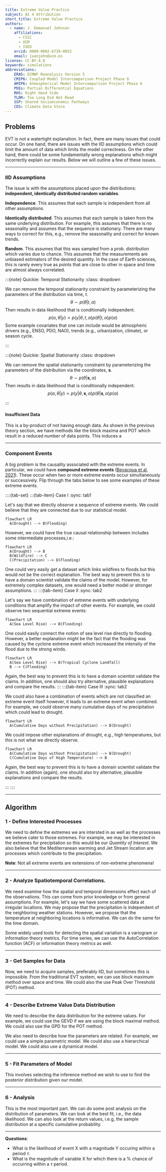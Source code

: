 ```yaml
---
title: Extreme Value Practice
subject: AI 4 Attribution
short_title: Extreme Value Practice
authors:
  - name: J. Emmanuel Johnson
    affiliations:
      - CSIC
      - UCM
      - IGEO
    orcid: 0000-0002-6739-0053
    email: juanjohn@ucm.es
license: CC-BY-4.0
keywords: simulations
abbreviations:
    ERA5: ECMWF Reanalysis Version 5
    CMIP6: Coupled Model Intercomparison Project Phase 6
    AMIP6: Atmospherical Model Intercomparison Project Phase 6
    PDEs: Partial Differential Equations
    RHS: Right Hand Side
    TLDR: Too Long Did Not Read
    SSP: Shared Socioeconomic Pathways
    CDS: Climate Data Store
---
```


## Problems

EVT is not a watertight explanation.
In fact, there are many issues that could occur.
On one hand, there are issues with the IID assumptions which could limit the amount of data which limits the model correctness.
On the other hand, there could be some fundamentally wrong explanations which might incorrectly explain our results.
Below we will outline a few of these issues.

***

### IID Assumptions

The issue is with the assumptions placed upon the distributions: **independent, identically distributed random variables**.

**Independence**. This assumes that each sample is independent from all other assumptions.

**Identically distributed**. This assumes that each sample is taken from the same underlying distribution.
For example, this assumes that there is no seasonality and assumes that the sequence is stationary.
There are many ways to correct for this, e.g., remove the seasonality and correct for known trends.

**Random**. This assumes that this was sampled from a prob. distribution which varies due to chance. 
This assumes that the measurements are unbiased estimators of the desired quantity.
In the case of Earth sciences, this is rarely every true as points that are close to other in space and time are almost always correlated.


:::{note} Quickie: Temporal Stationarity
:class: dropdown

We can remove the temporal stationarity constraint by parameterizing the parameters of the distribution via time, $t$.
$$
\theta \sim p(\theta|t,\alpha)
$$
Then results in data likelihood that is conditionally independent.
$$
p(\alpha,\theta|y) \propto p(y|\theta,t,\alpha)p(\theta|t,\alpha)p(\alpha)
$$
Some example covariates that one can include would be atmospheric drivers (e.g., ENSO, PDO, NAO), trends (e.g., urbanization, climate), or season cycle.

:::

:::{note} Quickie: Spatial Stationarity
:class: dropdown

We can remove the spatial stationarity constraint by parameterizing the parameters of the distribution via the coordinates, $\mathbf{s}$.
$$
\theta \sim p(\theta|\mathbf{s},\alpha)
$$
Then results in data likelihood that is conditionally independent.
$$
p(\alpha,\theta|y) \propto p(y|\theta,\mathbf{s},\alpha)p(\theta|\mathbf{s},\alpha)p(\alpha)
$$

:::

#### Insufficient Data

This is a by-product of not having enough data.
As shown in the previous theory section, we have methods like the block maxima and POT which result in a reduced number of data points.
This induces a 


***

### Component Events

A big problem is the causality associated with the extreme events.
In particular, we could have **compound extreme events** ([Bevacqua et al, 2021](https://doi.org/10.1029/2021EF002340)).
These occur when two or more extreme events occur simultaneously or successively.
Flip through the tabs below to see some examples of these extreme events.

::::{tab-set}
:::{tab-item} Case I
:sync: tab1

Let's say that we directly *observe* a sequence of extreme events.
We could believe that they are connected due to our statistical model.

```{mermaid}
flowchart LR
  A(Drought) --> B(Flooding)
```
However, we could have the true causal relationship between includes some intermediate processes,i.e.:
 
```{mermaid}
flowchart LR
  A(Drought) --> B
  B(Wildfire) --> C
  C(Precipitation) --> D(Flooding)
```
One could very easily get a dataset which links wildfires to floods but this would not be the correct explanation.
The best way to prevent this is to have a domain scientist validate the claims of the model.
However, for extremely complex datasets, one would need a better model or stronger assumptions.
:::
:::{tab-item} Case II
:sync: tab2

Let's say we have combination of extreme events with underlying conditions that amplify the impact of other events.
For example, we could observe two sequential extreme events:
```{mermaid}
flowchart LR
  A(Sea Level Rise) --> B(Flooding)
```

One could easily connect the notion of sea level rise directly to flooding.
However, a better explanation might be the fact that the flooding was caused by the cyclone extreme event which increased the intensity of the flood due to the strong winds.
```{mermaid}
flowchart LR
  A(Sea Level Rise) --> B(Tropical Cyclone Landfall)
  B --> C(Flooding)
```
Again, the best way to prevent this is to have a domain scientist validate the claims.
In addition, one should also try alternative, plausible explanations and compare the results. 
:::
:::{tab-item} Case III
:sync: tab2

We could also have a combination of events which are not classified an extreme event itself however, it leads to an extreme event when combined.
For example, we could observe many cumulative days of no precipitation which could lead to drought.

```{mermaid}
flowchart LR
  A(Cumulative Days without Precipitation) --> B(Drought)
```

We could impose other explanations of drought, e.g., high temperatures, but this is not what we directly observe.

```{mermaid}
flowchart LR
  A(Cumulative Days without Precipitation) --> B(Drought)
  C(Cumulative Days of High Temperature) --> B
```

Again, the best way to prevent this is to have a domain scientist validate the claims.
In addition (again), one should also try alternative, plausible explanations and compare the results. 

:::
::::



***


## Algorithm


### 1 - Define Interested Processes


We need to define the extremes we are intersted in as well as the processes we believe cater to those extremes.
For example, we may be interested in the extremes for precipitation so this would be our *Quantity of Interest*.
We also believe that the Mediterranean warming and Jet Stream location are processes which contribute to the precipitation.

**Note**: Not all extreme events are extensions of non-extreme phenomena!

***

### 2 - Analyze Spatiotemporal Correlations.

We need examine how the spatial and temporal dimensions effect each of the observations.
This can come from prior knowledge or from general assumptions.
For example, let's say we have some scattered data at irregular locations.
We may propose that the precipitation is independent of the neighboring weather stations.
However, we propose that the temperature at neighboring locations is informative.
We can do the same for the time domain.

Some widely used tools for detecting the spatial variation is a variogram or information theory metrics.
For time series, we can use the AutoCorrelation function (ACF) or information theory metrics as well.

***

### 3 - Get Samples for Data

Now, we need to acquire samples, preferably IID, but sometimes this is impossible.
From the traditional EVT system, we can use block maximum method over space and time. 
We could also the use Peak Over Threshold (POT) method.

***

### 4 - Describe Extreme Value Data Distribution

We need to describe the data distribution for the extreme values.
For example, we could use the GEVD if we are using the block maximal method.
We could also use the GPD for the POT method.

We also need to describe how the parameters are related. 
For example, we could use a simple parametric model.
We could also use a hierarchical model.
We could also use a dynamical model.

***

### 5 - Fit Parameters of Model

This involves selecting the inference method we wish to use to find the posterior distribution given our model.

***

### 6 - Analysis

This is the most important part.
We can do some post analysis on the distribution of parameters.
We can look at the best fit, i.e., the data likelihood.
We can also look at the return values, i.e.g, the sample distribution at a specific cumulative probability.

*** 




**Questions**:

* What is the likelihood of event X with a magnitude Y occuring within a period $\tau$.
* What is the magnitude of variable X for which there is a  % chance of occurring within a $\tau$ period.

